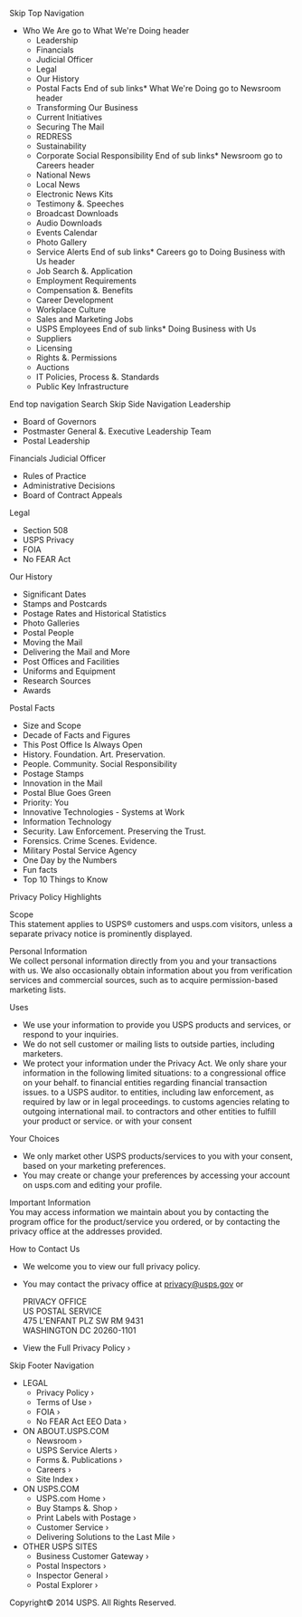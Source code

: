 Skip Top Navigation

*   Who We Are go to What We're Doing header
    *   Leadership
    *   Financials
    *   Judicial Officer
    *   Legal
    *   Our History
    *   Postal Facts
End of sub links*   What We're Doing go to Newsroom header
    *   Transforming Our Business
    *   Current Initiatives
    *   Securing The Mail
    *   REDRESS
    *   Sustainability
    *   Corporate Social Responsibility
End of sub links*   Newsroom go to Careers header
    *   National News
    *   Local News
    *   Electronic News Kits
    *   Testimony &. Speeches
    *   Broadcast Downloads
    *   Audio Downloads
    *   Events Calendar
    *   Photo Gallery
    *   Service Alerts
End of sub links*   Careers go to Doing Business with Us header
    *   Job Search &. Application
    *   Employment Requirements
    *   Compensation &. Benefits
    *   Career Development
    *   Workplace Culture
    *   Sales and Marketing Jobs
    *   USPS Employees
End of sub links*   Doing Business with Us
    *   Suppliers
    *   Licensing
    *   Rights &. Permissions
    *   Auctions
    *   IT Policies, Process &. Standards
    *   Public Key Infrastructure

End top navigation Search Skip Side Navigation Leadership

*   Board of Governors
*   Postmaster General &. Executive Leadership Team
*   Postal Leadership

Financials Judicial Officer

*   Rules of Practice
*   Administrative Decisions
*   Board of Contract Appeals

Legal

*   Section 508
*   USPS Privacy
*   FOIA
*   No FEAR Act

Our History

*   Significant Dates
*   Stamps and Postcards
*   Postage Rates and Historical Statistics
*   Photo Galleries
*   Postal People
*   Moving the Mail
*   Delivering the Mail and More
*   Post Offices and Facilities
*   Uniforms and Equipment
*   Research Sources
*   Awards

Postal Facts

*   Size and Scope
*   Decade of Facts and Figures
*   This Post Office Is Always Open
*   History. Foundation. Art. Preservation.
*   People. Community. Social Responsibility
*   Postage Stamps
*   Innovation in the Mail
*   Postal Blue Goes Green
*   Priority: You
*   Innovative Technologies - Systems at Work
*   Information Technology
*   Security. Law Enforcement. Preserving the Trust.
*   Forensics. Crime Scenes. Evidence.
*   Military Postal Service Agency
*   One Day by the Numbers
*   Fun facts
*   Top 10 Things to Know

Privacy Policy Highlights  

Scope  
This statement applies to USPS® customers and usps.com visitors, unless a separate privacy notice is prominently displayed.

Personal Information  
We collect personal information directly from you and your transactions with us. We also occasionally obtain information about you from verification services and commercial sources, such as to acquire permission-based marketing lists.

Uses

*   We use your information to provide you USPS products and services, or respond to your inquiries.
*   We do not sell customer or mailing lists to outside parties, including marketers.
*   We protect your information under the Privacy Act. We only share your information in the following limited situations: to a congressional office on your behalf. to financial entities regarding financial transaction issues. to a USPS auditor. to entities, including law enforcement, as required by law or in legal proceedings. to customs agencies relating to outgoing international mail. to contractors and other entities to fulfill your product or service. or with your consent

  

Your Choices

*   We only market other USPS products/services to you with your consent, based on your marketing preferences.
*   You may create or change your preferences by accessing your account on usps.com and editing your profile.

  

Important Information  
You may access information we maintain about you by contacting the program office for the product/service you ordered, or by contacting the privacy office at the addresses provided.

How to Contact Us

*   We welcome you to view our full privacy policy.
*   You may contact the privacy office at privacy@usps.gov or  
      
    PRIVACY OFFICE  
    US POSTAL SERVICE  
    475 L'ENFANT PLZ SW RM 9431  
    WASHINGTON DC 20260-1101

*   View the Full Privacy Policy ›

Skip Footer Navigation

*   LEGAL
    *   Privacy Policy ›
    *   Terms of Use ›
    *   FOIA ›
    *   No FEAR Act EEO Data ›
*   ON ABOUT.USPS.COM
    *   Newsroom ›
    *   USPS Service Alerts ›
    *   Forms &. Publications ›
    *   Careers ›
    *   Site Index ›
*   ON USPS.COM
    *   USPS.com Home ›
    *   Buy Stamps &. Shop ›
    *   Print Labels with Postage ›
    *   Customer Service ›
    *   Delivering Solutions to the Last Mile ›
*   OTHER USPS SITES
    *   Business Customer Gateway ›
    *   Postal Inspectors ›
    *   Inspector General ›
    *   Postal Explorer ›

Copyright© 2014 USPS. All Rights Reserved.
